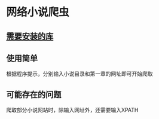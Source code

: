 # 网络小说爬虫

## [需要安装的库](./requirements.txt)

## 使用简单

根据程序提示，分别输入小说目录和第一章的网址即可开始爬取

## 可能存在的问题

爬取部分小说网站时，除输入网址外，还需要输入XPATH
